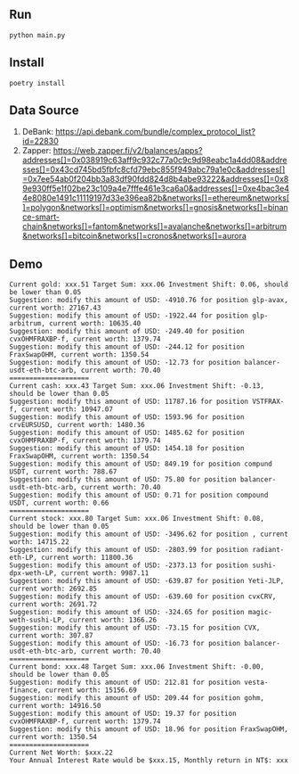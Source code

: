 
## Run

`python main.py`

## Install

`poetry install`

## Data Source

1. DeBank: https://api.debank.com/bundle/complex_protocol_list?id=22830
2. Zapper: https://web.zapper.fi/v2/balances/apps?addresses[]=0x038919c63aff9c932c77a0c9c9d98eabc1a4dd08&addresses[]=0x43cd745bd5fbfc8cfd79ebc855f949abc79a1e0c&addresses[]=0x7ee54ab0f204bb3a83df90fdd824d8b4abe93222&addresses[]=0x89e930ff5e1f02be23c109a4e7fffe461e3ca6a0&addresses[]=0xe4bac3e44e8080e1491c11119197d33e396ea82b&networks[]=ethereum&networks[]=polygon&networks[]=optimism&networks[]=gnosis&networks[]=binance-smart-chain&networks[]=fantom&networks[]=avalanche&networks[]=arbitrum&networks[]=bitcoin&networks[]=cronos&networks[]=aurora


## Demo

```
Current gold: xxx.51 Target Sum: xxx.06 Investment Shift: 0.06, should be lower than 0.05
Suggestion: modify this amount of USD: -4910.76 for position glp-avax, current worth: 27167.43
Suggestion: modify this amount of USD: -1922.44 for position glp-arbitrum, current worth: 10635.40
Suggestion: modify this amount of USD: -249.40 for position cvxOHMFRAXBP-f, current worth: 1379.74
Suggestion: modify this amount of USD: -244.12 for position FraxSwapOHM, current worth: 1350.54
Suggestion: modify this amount of USD: -12.73 for position balancer-usdt-eth-btc-arb, current worth: 70.40
====================
Current cash: xxx.43 Target Sum: xxx.06 Investment Shift: -0.13, should be lower than 0.05
Suggestion: modify this amount of USD: 11787.16 for position VSTFRAX-f, current worth: 10947.07
Suggestion: modify this amount of USD: 1593.96 for position crvEURSUSD, current worth: 1480.36
Suggestion: modify this amount of USD: 1485.62 for position cvxOHMFRAXBP-f, current worth: 1379.74
Suggestion: modify this amount of USD: 1454.18 for position FraxSwapOHM, current worth: 1350.54
Suggestion: modify this amount of USD: 849.19 for position compund USDT, current worth: 788.67
Suggestion: modify this amount of USD: 75.80 for position balancer-usdt-eth-btc-arb, current worth: 70.40
Suggestion: modify this amount of USD: 0.71 for position compound USDT, current worth: 0.66
====================
Current stock: xxx.80 Target Sum: xxx.06 Investment Shift: 0.08, should be lower than 0.05
Suggestion: modify this amount of USD: -3496.62 for position , current worth: 14715.22
Suggestion: modify this amount of USD: -2803.99 for position radiant-eth-LP, current worth: 11800.36
Suggestion: modify this amount of USD: -2373.13 for position sushi-dpx-weth-LP, current worth: 9987.11
Suggestion: modify this amount of USD: -639.87 for position Yeti-JLP, current worth: 2692.85
Suggestion: modify this amount of USD: -639.60 for position cvxCRV, current worth: 2691.72
Suggestion: modify this amount of USD: -324.65 for position magic-weth-sushi-LP, current worth: 1366.26
Suggestion: modify this amount of USD: -73.15 for position CVX, current worth: 307.87
Suggestion: modify this amount of USD: -16.73 for position balancer-usdt-eth-btc-arb, current worth: 70.40
====================
Current bond: xxx.48 Target Sum: xxx.06 Investment Shift: -0.00, should be lower than 0.05
Suggestion: modify this amount of USD: 212.81 for position vesta-finance, current worth: 15156.69
Suggestion: modify this amount of USD: 209.44 for position gohm, current worth: 14916.50
Suggestion: modify this amount of USD: 19.37 for position cvxOHMFRAXBP-f, current worth: 1379.74
Suggestion: modify this amount of USD: 18.96 for position FraxSwapOHM, current worth: 1350.54
====================
Current Net Worth: $xxx.22
Your Annual Interest Rate would be $xxx.15, Monthly return in NT$: xxx
```